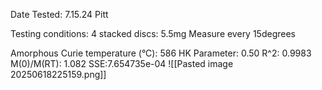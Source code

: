 Date Tested: 7.15.24 Pitt

Testing conditions:
4 stacked discs: 5.5mg
Measure every 15degrees

Amorphous Curie temperature (°C): 586
HK Parameter: 0.50
R^2: 0.9983
M(0)/M(RT): 1.082
SSE:7.654735e-04
![[Pasted image 20250618225159.png]]